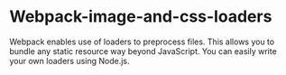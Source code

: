 # Webpack-image-and-css-loaders
Webpack enables use of loaders to preprocess files. This allows you to bundle any static resource way beyond JavaScript. You can easily write your own loaders using Node.js.

